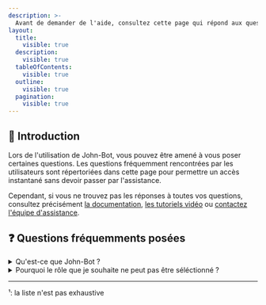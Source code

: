```yaml
---
description: >-
  Avant de demander de l'aide, consultez cette page qui répond aux questions les plus fréquentes sur l'utilisation de John-Bot.
layout:
  title:
    visible: true
  description:
    visible: true
  tableOfContents:
    visible: true
  outline:
    visible: true
  pagination:
    visible: true
---
```


## :rocket: Introduction

Lors de l'utilisation de John-Bot, vous pouvez être amené à vous poser certaines questions. Les questions fréquemment rencontrées par les utilisateurs sont répertoriées dans cette page pour permettre un accès instantané sans devoir passer par l'assistance.

Cependant, si vous ne trouvez pas les réponses à toutes vos questions, consultez précisément [la documentation](README.md), [les tutoriels vidéo](https://jnbt.xyz/tutorials) ou [contactez l'équipe d'assistance](contact.md).

## :question: Questions fréquemments posées

<details>

<summary>Qu'est-ce que John-Bot ?</summary>

John-Bot est un robot proposé sur la plateforme Discord destiné à faciliter la gestion des serveurs Discord sur lesquels il est présent. Il propose un grand nombre de fonctionnalités utiles, entre autres un système de ticket, un système de logs, un système d'arrivée & départ, un système de niveaux par experience, un système de giveaways ou encore un système de modération avancé.¹

</details>

<details>

<summary>Pourquoi le rôle que je souhaite ne peut pas être séléctionné ?</summary>

Lors de la configuration des rôles automatiques ou des rôles récompenses du système de niveaux, vous pouvez rencontrer un rôle qui ne peut pas être sélectionné. Il est grisé, non sélectionnable et suivi d'un indicateur rouge. Cela peut être lié à deux interférences :

* **Rôle non accessible par John-Bot** : Pour certains rôles, John-Bot n'a simplement pas assez de permissions. Pour lui accorder ces permissions, placez le rôle nommé "John-Bot", qui est le rôle de l'application, au-dessus des rôles souhaités dans la hiérarchie des rôles du serveur. John-Bot doit également disposer de la permission administrateur (ou à minima "Gérer les rôles").

* **Rôle non gérable par John-Bot** : Pour certains rôles, Discord interdit aux applications comme John-Bot de les gérer. C'est le cas des rôles d'applications et des rôles de récompense pour les boosters du serveur.

</details>

---
¹: la liste n'est pas exhaustive